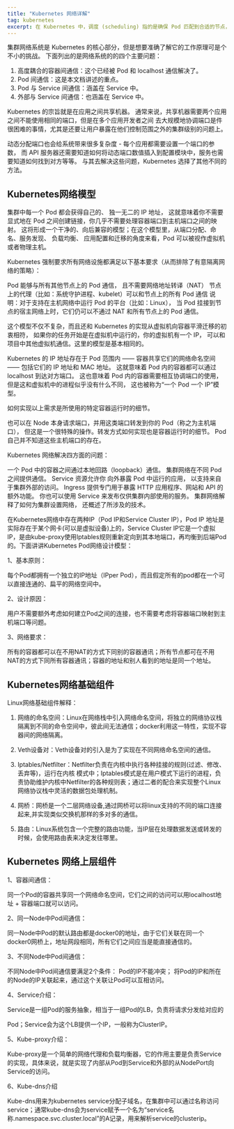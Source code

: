 ```yaml
---
title: "Kubernetes 网络详解"
tag: kubernetes
excerpt: 在 Kubernetes 中，调度 (scheduling) 指的是确保 Pod 匹配到合适的节点， 以便 kubelet 能够运行它们。 调度的工作由调度器和控制器协调完成。
---
```


集群网络系统是 Kubernetes 的核心部分，但是想要准确了解它的工作原理可是个不小的挑战。 下面列出的是网络系统的的四个主要问题：

1. 高度耦合的容器间通信：这个已经被 Pod 和 localhost 通信解决了。
2. Pod 间通信：这是本文档讲述的重点。
3. Pod 与 Service 间通信：涵盖在 Service 中。
4. 外部与 Service 间通信：也涵盖在 Service 中。

Kubernetes 的宗旨就是在应用之间共享机器。 通常来说，共享机器需要两个应用之间不能使用相同的端口，但是在多个应用开发者之间 去大规模地协调端口是件很困难的事情，尤其是还要让用户暴露在他们控制范围之外的集群级别的问题上。

动态分配端口也会给系统带来很多复杂度 - 每个应用都需要设置一个端口的参数， 而 API 服务器还需要知道如何将动态端口数值插入到配置模块中，服务也需要知道如何找到对方等等。 与其去解决这些问题，Kubernetes 选择了其他不同的方法。

## Kubernetes网络模型

集群中每一个 Pod 都会获得自己的、 独一无二的 IP 地址， 这就意味着你不需要显式地在 Pod 之间创建链接，你几乎不需要处理容器端口到主机端口之间的映射。 这将形成一个干净的、向后兼容的模型；在这个模型里，从端口分配、命名、服务发现、 负载均衡、 应用配置和迁移的角度来看，Pod 可以被视作虚拟机或者物理主机。

Kubernetes 强制要求所有网络设施都满足以下基本要求（从而排除了有意隔离网络的策略）：

Pod 能够与所有其他节点上的 Pod 通信， 且不需要网络地址转译（NAT）
节点上的代理（比如：系统守护进程、kubelet）可以和节点上的所有 Pod 通信
说明：对于支持在主机网络中运行 Pod 的平台（比如：Linux）， 当 Pod 挂接到节点的宿主网络上时，它们仍可以不通过 NAT 和所有节点上的 Pod 通信。

这个模型不仅不复杂，而且还和 Kubernetes 的实现从虚拟机向容器平滑迁移的初衷相符， 如果你的任务开始是在虚拟机中运行的，你的虚拟机有一个 IP， 可以和项目中其他虚拟机通信。这里的模型是基本相同的。

Kubernetes 的 IP 地址存在于 Pod 范围内 —— 容器共享它们的网络命名空间 —— 包括它们的 IP 地址和 MAC 地址。 这就意味着 Pod 内的容器都可以通过 localhost 到达对方端口。 这也意味着 Pod 内的容器需要相互协调端口的使用，但是这和虚拟机中的进程似乎没有什么不同， 这也被称为“一个 Pod 一个 IP”模型。

如何实现以上需求是所使用的特定容器运行时的细节。

也可以在 Node 本身请求端口，并用这类端口转发到你的 Pod（称之为主机端口）， 但这是一个很特殊的操作。转发方式如何实现也是容器运行时的细节。 Pod 自己并不知道这些主机端口的存在。

Kubernetes 网络解决四方面的问题：

一个 Pod 中的容器之间通过本地回路（loopback）通信。
集群网络在不同 Pod 之间提供通信。
Service 资源允许你 向外暴露 Pod 中运行的应用， 以支持来自于集群外部的访问。
Ingress 提供专门用于暴露 HTTP 应用程序、网站和 API 的额外功能。
你也可以使用 Service 来发布仅供集群内部使用的服务。
集群网络解释了如何为集群设置网络， 还概述了所涉及的技术。

在Kubernetes网络中存在两种IP（Pod IP和Service Cluster IP），Pod IP 地址是实际存在于某个网卡(可以是虚拟设备)上的，Service Cluster IP它是一个虚拟IP，是由kube-proxy使用Iptables规则重新定向到其本地端口，再均衡到后端Pod的。下面讲讲Kubernetes Pod网络设计模型：

1、基本原则：

每个Pod都拥有一个独立的IP地址（IPper Pod），而且假定所有的pod都在一个可以直接连通的、扁平的网络空间中。

2、设计原因：

用户不需要额外考虑如何建立Pod之间的连接，也不需要考虑将容器端口映射到主机端口等问题。

3、网络要求：

所有的容器都可以在不用NAT的方式下同别的容器通讯；所有节点都可在不用NAT的方式下同所有容器通讯；容器的地址和别人看到的地址是同一个地址。

## Kubernetes网络基础组件

Linux网络基础组件解释：
1. 网络的命名空间：Linux在网络栈中引入网络命名空间，将独立的网络协议栈隔离到不同的命令空间中，彼此间无法通信；docker利用这一特性，实现不容器间的网络隔离。

2. Veth设备对：Veth设备对的引入是为了实现在不同网络命名空间的通信。

3. Iptables/Netfilter：Netfilter负责在内核中执行各种挂接的规则(过滤、修改、丢弃等)，运行在内核 模式中；Iptables模式是在用户模式下运行的进程，负责协助维护内核中Netfilter的各种规则表；通过二者的配合来实现整个Linux网络协议栈中灵活的数据包处理机制。

4. 网桥：网桥是一个二层网络设备,通过网桥可以将linux支持的不同的端口连接起来,并实现类似交换机那样的多对多的通信。

5. 路由：Linux系统包含一个完整的路由功能，当IP层在处理数据发送或转发的时候，会使用路由表来决定发往哪里。

## Kubernetes 网络上层组件

1、容器间通信：

同一个Pod的容器共享同一个网络命名空间，它们之间的访问可以用localhost地址 + 容器端口就可以访问。

2、同一Node中Pod间通信：

同一Node中Pod的默认路由都是docker0的地址，由于它们关联在同一个docker0网桥上，地址网段相同，所有它们之间应当是能直接通信的。

3、不同Node中Pod间通信：

不同Node中Pod间通信要满足2个条件： Pod的IP不能冲突； 将Pod的IP和所在的Node的IP关联起来，通过这个关联让Pod可以互相访问。


4、Service介绍：

Service是一组Pod的服务抽象，相当于一组Pod的LB，负责将请求分发给对应的

Pod；Service会为这个LB提供一个IP，一般称为ClusterIP。

5、Kube-proxy介绍：

Kube-proxy是一个简单的网络代理和负载均衡器，它的作用主要是负责Service的实现，具体来说，就是实现了内部从Pod到Service和外部的从NodePort向Service的访问。

6、Kube-dns介绍

Kube-dns用来为kubernetes service分配子域名，在集群中可以通过名称访问service；通常kube-dns会为service赋予一个名为“service名称.namespace.svc.cluster.local”的A记录，用来解析service的clusterip。